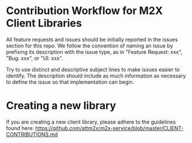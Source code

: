 # Contribution Workflow for M2X Client Libraries

All feature requests and issues should be initially reported in the issues section for this repo. We follow the convention of naming an issue by prefixing its description with the issue type, as in "Feature Request: xxx", "Bug: xxx", or "UI: xxx".

Try to use distinct and descriptive subject lines to make issues easier to identify. The description should include as much information as necessary to define the issue so that implementation can begin.


# Creating a new library

If you are creating a new client library, please adhere to the guidelines found here: https://github.com/attm2x/m2x-service/blob/master/CLIENT-CONTRIBUTIONS.md
